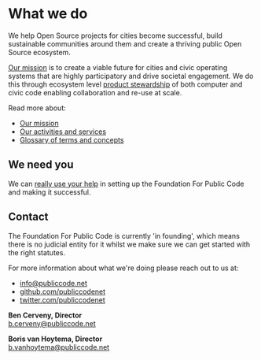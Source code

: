 # What we do

We help Open Source projects for cities become successful, build sustainable communities around them and create a thriving public Open Source ecosystem.

[Our mission](mission/index.md) is to create a viable future for cities and civic operating systems that are highly participatory and drive societal engagement.
We do this through ecosystem level [product stewardship](activities/index.md) of both computer and civic code enabling collaboration and re-use at scale.

Read more about:

* [Our mission](mission/index.md)
* [Our activities and services](activities/index.md)
* [Glossary of terms and concepts](glossary/index.md)

## We need you

We can [really use your help](CONTRIBUTING.md) in setting up the Foundation For Public Code and making it successful.

## Contact

The Foundation For Public Code is currently 'in founding', which means there is no judicial entity for it whilst we make sure we can get started with the right statutes.

For more information about what we're doing please reach out to us at:

* [info@publiccode.net](mailto:info@publiccode.net)
* [github.com/publiccodenet](https://github.com/publiccodenet)
* [twitter.com/publiccodenet](https://twitter.com/publiccodenet)

**Ben Cerveny, Director**  
[b.cerveny@publiccode.net](mailto:b.cerveny@publiccode.net)

**Boris van Hoytema, Director**  
[b.vanhoytema@publiccode.net](mailto:b.vanhoytema@publiccode.net)
